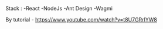 Stack :
-React
-NodeJs
-Ant Design
-Wagmi

By tutorial - https://www.youtube.com/watch?v=t8U7GRrlYW8
